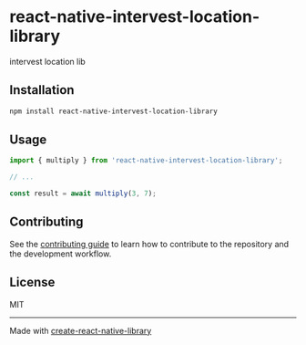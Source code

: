 # react-native-intervest-location-library

intervest location lib

## Installation

```sh
npm install react-native-intervest-location-library
```

## Usage

```js
import { multiply } from 'react-native-intervest-location-library';

// ...

const result = await multiply(3, 7);
```

## Contributing

See the [contributing guide](CONTRIBUTING.md) to learn how to contribute to the repository and the development workflow.

## License

MIT

---

Made with [create-react-native-library](https://github.com/callstack/react-native-builder-bob)
